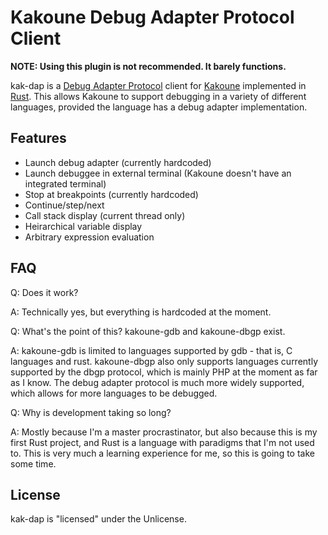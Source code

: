 # Kakoune Debug Adapter Protocol Client

**NOTE: Using this plugin is not recommended. It barely functions.**

kak-dap is a [Debug Adapter Protocol](https://microsoft.github.io/debug-adapter-protocol/) client for [Kakoune](http://kakoune.org) implemented in [Rust](https://www.rust-lang.org).
This allows Kakoune to support debugging in a variety of different languages, provided the language has a debug adapter implementation.

## Features

- Launch debug adapter (currently hardcoded)
- Launch debuggee in external terminal (Kakoune doesn't have an integrated terminal)
- Stop at breakpoints (currently hardcoded)
- Continue/step/next
- Call stack display (current thread only)
- Heirarchical variable display
- Arbitrary expression evaluation

## FAQ

Q: Does it work? 

A: Technically yes, but everything is hardcoded at the moment.

Q: What's the point of this? kakoune-gdb and kakoune-dbgp exist. 

A: kakoune-gdb is limited to languages supported by gdb - that is, C languages and rust. 
kakoune-dbgp also only supports languages currently supported by the dbgp protocol, which
is mainly PHP at the moment as far as I know. The debug adapter protocol is much more widely 
supported, which allows for more languages to be debugged.

Q: Why is development taking so long?

A: Mostly because I'm a master procrastinator, but also because this is my first Rust project,
and Rust is a language with paradigms that I'm not used to. This is very much a learning experience
for me, so this is going to take some time.

## License

kak-dap is "licensed" under the Unlicense.
